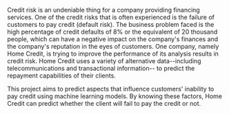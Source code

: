 Credit risk is an undeniable thing for a company providing financing services. One of the credit risks that is often experienced is the failure of customers to pay credit (default risk). The business problem faced is the high percentage of credit defaults of 8% or the equivalent of 20 thousand people, which can have a negative impact on the company's finances and the company's reputation in the eyes of customers. One company, namely Home Credit, is trying to improve the performance of its analysis results in credit risk. Home Credit uses a variety of alternative data--including telecommunications and transactional information-- to predict the repayment capabilities of their clients.

This project aims to predict aspects that influence customers' inability to pay credit using machine learning models. By knowing these factors, Home Credit can predict whether the client will fail to pay the credit or not.
